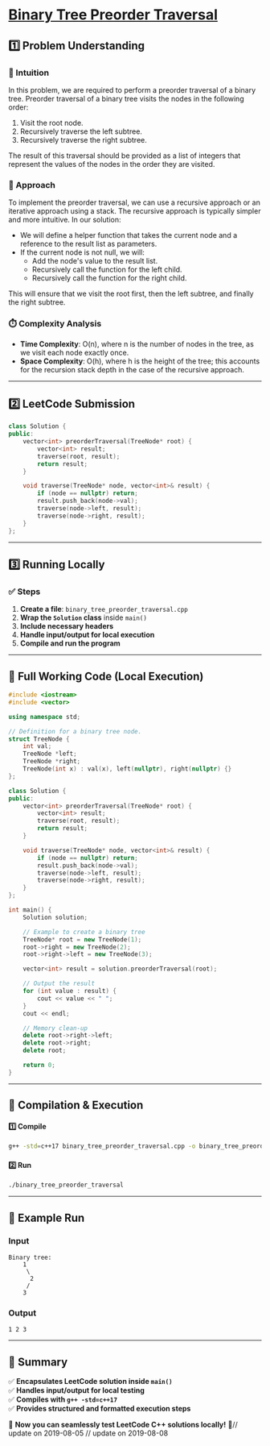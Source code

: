 # **[Binary Tree Preorder Traversal](https://leetcode.com/problems/binary-tree-preorder-traversal/description/)**  

## **1️⃣ Problem Understanding**  
### **📌 Intuition**  
In this problem, we are required to perform a preorder traversal of a binary tree. Preorder traversal of a binary tree visits the nodes in the following order:  
1. Visit the root node.
2. Recursively traverse the left subtree.
3. Recursively traverse the right subtree.

The result of this traversal should be provided as a list of integers that represent the values of the nodes in the order they are visited.

### **🚀 Approach**  
To implement the preorder traversal, we can use a recursive approach or an iterative approach using a stack. The recursive approach is typically simpler and more intuitive. In our solution:
- We will define a helper function that takes the current node and a reference to the result list as parameters.
- If the current node is not null, we will:
  - Add the node's value to the result list.
  - Recursively call the function for the left child.
  - Recursively call the function for the right child.
  
This will ensure that we visit the root first, then the left subtree, and finally the right subtree.

### **⏱️ Complexity Analysis**  
- **Time Complexity**: O(n), where n is the number of nodes in the tree, as we visit each node exactly once.
- **Space Complexity**: O(h), where h is the height of the tree; this accounts for the recursion stack depth in the case of the recursive approach.

---  

## **2️⃣ LeetCode Submission**  
```cpp
class Solution {
public:
    vector<int> preorderTraversal(TreeNode* root) {
        vector<int> result;
        traverse(root, result);
        return result;
    }

    void traverse(TreeNode* node, vector<int>& result) {
        if (node == nullptr) return;
        result.push_back(node->val);
        traverse(node->left, result);
        traverse(node->right, result);
    }
};
```  

---  

## **3️⃣ Running Locally**  
### **✅ Steps**  
1. **Create a file**: `binary_tree_preorder_traversal.cpp`  
2. **Wrap the `Solution` class** inside `main()`  
3. **Include necessary headers**  
4. **Handle input/output for local execution**  
5. **Compile and run the program**  

---  

## **📝 Full Working Code (Local Execution)**  
```cpp
#include <iostream>
#include <vector>

using namespace std;

// Definition for a binary tree node.
struct TreeNode {
    int val;
    TreeNode *left;
    TreeNode *right;
    TreeNode(int x) : val(x), left(nullptr), right(nullptr) {}
};

class Solution {
public:
    vector<int> preorderTraversal(TreeNode* root) {
        vector<int> result;
        traverse(root, result);
        return result;
    }

    void traverse(TreeNode* node, vector<int>& result) {
        if (node == nullptr) return;
        result.push_back(node->val);
        traverse(node->left, result);
        traverse(node->right, result);
    }
};

int main() {
    Solution solution;

    // Example to create a binary tree
    TreeNode* root = new TreeNode(1);
    root->right = new TreeNode(2);
    root->right->left = new TreeNode(3);

    vector<int> result = solution.preorderTraversal(root);

    // Output the result
    for (int value : result) {
        cout << value << " ";
    }
    cout << endl;

    // Memory clean-up
    delete root->right->left;
    delete root->right;
    delete root;

    return 0;
}
```  

---  

## **🔧 Compilation & Execution**  
#### **1️⃣ Compile**  
```bash
g++ -std=c++17 binary_tree_preorder_traversal.cpp -o binary_tree_preorder_traversal
```  

#### **2️⃣ Run**  
```bash
./binary_tree_preorder_traversal
```  

---  

## **🎯 Example Run**  
### **Input**  
```
Binary tree:
    1
     \
      2
     /
    3
```  
### **Output**  
```
1 2 3 
```  

---  

## **📌 Summary**  
✅ **Encapsulates LeetCode solution inside `main()`**  
✅ **Handles input/output for local testing**  
✅ **Compiles with `g++ -std=c++17`**  
✅ **Provides structured and formatted execution steps**  

🚀 **Now you can seamlessly test LeetCode C++ solutions locally!** 🚀// update on 2019-08-05
// update on 2019-08-08

